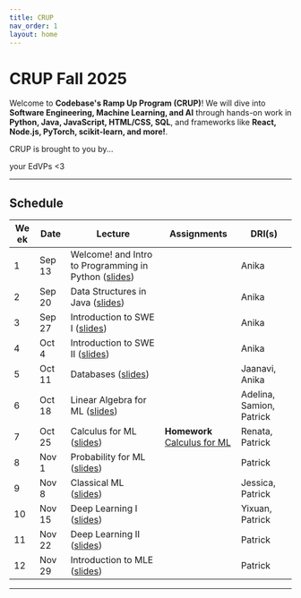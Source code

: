 ```yaml
---
title: CRUP
nav_order: 1
layout: home
---
```


# CRUP Fall 2025

Welcome to **Codebase's Ramp Up Program (CRUP)**! We will dive into **Software Engineering, Machine Learning, and AI** through hands-on work in **Python, Java, JavaScript, HTML/CSS, SQL**, and frameworks like **React, Node.js, PyTorch, scikit-learn, and more!**.

CRUP is brought to you by...

your EdVPs <3

---

## Schedule

<table>
  <thead>
    <tr>
      <th style="max-width: 30px;">Week</th>
      <th>Date</th>
      <th>Lecture</th>
      <th>Assignments</th>
      <th>DRI(s)</th>
    </tr>
  </thead>
  <tbody>
    <tr>
      <td style="max-width: 30px;">1</td>
      <td>Sep 13</td>
      <td>Welcome! and Intro to Programming in Python (<a href="https://docs.google.com/presentation/d/1qIpgvEjE79MUhFeDaQFaAQRr6w-uNUwvFq7xgK_CEgM/edit?usp=sharing">slides</a>)</td>
      <td></td>
      <td>Anika</td>
    </tr>
    <tr>
      <td style="max-width: 30px;">2</td>
      <td>Sep 20</td>
      <td>Data Structures in Java (<a href="https://docs.google.com/presentation/d/1PyR05S6xXNaIen8vqK8fAbzKMp2VKpKdoUZokiF1u5s/edit?usp=sharing">slides</a>)</td>
      <td></td>
      <td>Anika</td>
    </tr>
    <tr>
      <td style="max-width: 30px;">3</td>
      <td>Sep 27</td>
      <td>Introduction to SWE I (<a href="https://docs.google.com/presentation/d/1CyK93E87Lm_Cf46va13oNlaNh3esTJkLkM8Ij1Wn7Po/edit?usp=sharing">slides</a>)</td>
      <td></td>
      <td>Anika</td>
    </tr>
    <tr>
      <td style="max-width: 30px;">4</td>
      <td>Oct 4</td>
      <td>Introduction to SWE II (<a href="https://docs.google.com/presentation/d/17kl5XRbfkUmfXsrIXRDELY_rYeVDvOcEGczVQH-F7ZE/edit?usp=sharing">slides</a>)</td>
      <td></td>
      <td>Anika</td>
    </tr>
    <tr>
      <td style="max-width: 30px;">5</td>
      <td>Oct 11</td>
      <td>Databases (<a href="https://docs.google.com/presentation/d/1fpfz0_LdoXo_t6qInk4bLrDAQ40b4GrZgkvacAHhKTo/edit?usp=sharing">slides</a>)</td>
      <td></td>
      <td>Jaanavi, Anika</td>
    </tr>
    <tr>
      <td style="max-width: 30px;">6</td>
      <td>Oct 18</td>
      <td>Linear Algebra for ML (<a href="https://docs.google.com/presentation/d/1Cq0ep3Fjab5BCMbNVoR_R6kPvEbmBbWqgk9pQDfGu5Y/edit?usp=sharing">slides</a>)</td>
      <td></td>
      <td>Adelina, Samion, Patrick</td>
    </tr>
    <tr>
      <td style="max-width: 30px;">7</td>
      <td>Oct 25</td>
      <td>Calculus for ML (<a href="https://docs.google.com/presentation/d/1rI5htE33vNN95Wo19I_uLgSKwKRdafWLPY2ffvfHm-4/edit?usp=sharing">slides</a>)</td>
      <td>
        <span class="label"><strong>Homework</strong></span>
        <a href="assets/calculus_for_ml/calculus_for_ml.pdf">Calculus for ML</a>
        </td>
      <td>Renata, Patrick</td>
    </tr>
    <tr>
      <td style="max-width: 30px;">8</td>
      <td>Nov 1</td>
      <td>Probability for ML (<a href="https://docs.google.com/presentation/d/14cG_MEFFpDPWPzNl8PXfy1wHp_mtBWXYf1QLxYKoulc/edit?usp=sharing">slides</a>)</td>
      <td></td>
      <td>Patrick</td>
    </tr>
    <tr>
      <td style="max-width: 30px;">9</td>
      <td>Nov 8</td>
      <td>Classical ML (<a href="https://docs.google.com/presentation/d/14BSKFvrhn66VpDIWytnpcN_jCSU9VPUtA96cWWwaVbY/edit?usp=sharing">slides</a>)</td>
      <td></td>
      <td>Jessica, Patrick</td>
    </tr>
    <tr>
      <td style="max-width: 30px;">10</td>
      <td>Nov 15</td>
      <td>Deep Learning I (<a href="https://docs.google.com/presentation/d/19D5MU0rPDQ7TSiSzpwSwdUBc6pYwj2tLw9du3ffNxm8/edit?usp=sharing">slides</a>)</td>
      <td></td>
      <td>Yixuan, Patrick</td>
    </tr>
    <tr>
      <td style="max-width: 30px;">11</td>
      <td>Nov 22</td>
      <td>Deep Learning II (<a href="https://docs.google.com/presentation/d/10gq7R-3A9MomOZEUCou14_igNJYt8ScNKowG9zrJTqA/edit?usp=sharing">slides</a>)</td>
      <td></td>
      <td>Patrick</td>
    </tr>
    <tr>
      <td style="max-width: 30px;">12</td>
      <td>Nov 29</td>
      <td>Introduction to MLE (<a href="https://docs.google.com/presentation/d/1f14ahL933aL6GrbXsUhYkX34DMbhdJ9zVF-Ryy4GOeg/edit?usp=sharing">slides</a>)</td>
      <td></td>
      <td>Patrick</td>
    </tr>
  </tbody>
</table>

---